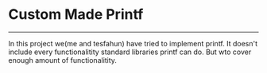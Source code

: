 # Custom Made Printf
____
In this project we(me and tesfahun) have tried to implement printf. It doesn't include every functionalitity standard libraries printf can do. But wto cover enough amount of functionalitity.
